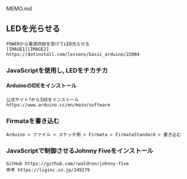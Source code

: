 MEMO.md

## LEDを光らせる
```
POWERから電源供給を受けてLED光らせる
[IMAGE1][IMAGE2]
https://dotinstall.com/lessons/basic_arduino/22004
```

### JavaScriptを使用し, LEDをチカチカ
#### ArduinoのIDEをインストール
```
公式サイト?からIDEをインストール
https://www.arduino.cc/en/main/software
```

### Firmataを書き込む
```
Arduino > ファイル > スケッチ例 > Firmata > FirmataStandard > 書き込む
```
### JavaScriptで制御させるJohnny Fiveをインストール
```
GitHub https://github.com/rwaldron/johnny-five
参考 https://liginc.co.jp/249279
```
